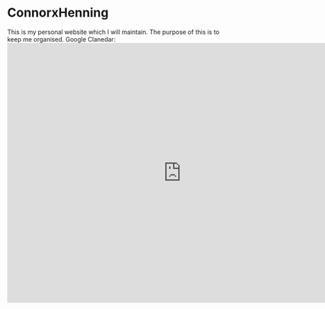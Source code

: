 # ConnorxHenning
This is my personal website which I will maintain. The purpose of this is to keep me organised.
Google Clanedar: <iframe src="https://calendar.google.com/calendar/embed?src=connorxhenning%40gmail.com&ctz=America%2FNew_York" style="border: 0" width="800" height="600" frameborder="0" scrolling="no"></iframe>
